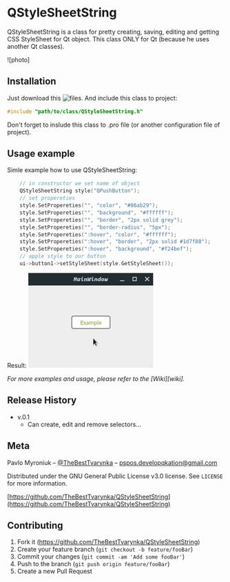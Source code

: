 # QStyleSheetString

QStyleSheetString is a class for pretty creating, saving, editing and getting CSS StyleSheet for Qt object. This class ONLY for Qt (because he uses another Qt classes). 

![photo]

## Installation

Just download this ![files](https://github.com/TheBestTvarynka/QStyleSheetString/tree/develop/QStyleSheetString).
And include this class to project:
```cpp
#include "path/to/class/QStyleSheetString.h"
```
Don't forget to inslude this class to .pro file (or another configuration file of project).

## Usage example

Simle example how to use QStyleSheetString:
```cpp
    // in constructor we set name of object
    QStyleSheetString style("QPushButton");
    // set propereties
    style.SetPropereties("", "color", "#86ab29");
    style.SetPropereties("", "background", "#ffffff");
    style.SetPropereties("", "border", "2px solid grey");
    style.SetPropereties("", "border-radius", "5px");
    style.SetPropereties(":hover", "color", "#ffffff");
    style.SetPropereties(":hover", "border", "2px solid #1d7f88");
    style.SetPropereties(":hover", "background", "#f24bef");
    // apple style to our button
    ui->button1->setStyleSheet(style.GetStyleSheet());
```
Result:
![](https://github.com/TheBestTvarynka/QStyleSheetString/blob/master/img/example.gif)

_For more examples and usage, please refer to the [Wiki][wiki]._


## Release History

* v.0.1
    * Can create, edit and remove selectors...

## Meta

Pavlo Myroniuk – [@TheBestTvarynka](https://t.me/TheBestTvarynka) – pspos.developqkation@gmail.com

Distributed under the GNU General Public License v3.0 license. See ``LICENSE`` for more information.

[https://github.com/TheBestTvarynka/QStyleSheetString](https://github.com/TheBestTvarynka/QStyleSheetString)

## Contributing

1. Fork it (<https://github.com/TheBestTvarynka/QStyleSheetString>)
2. Create your feature branch (`git checkout -b feature/fooBar`)
3. Commit your changes (`git commit -am 'Add some fooBar'`)
4. Push to the branch (`git push origin feature/fooBar`)
5. Create a new Pull Request
